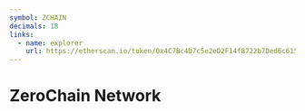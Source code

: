 ```yaml
---
symbol: ZCHAIN
decimals: 18
links:
  - name: explorer
    url: https://etherscan.io/token/0x4C7Bc4D7c5e2eD2F14f8722b7Ded6c615d578C1e
---
```


# ZeroChain Network
